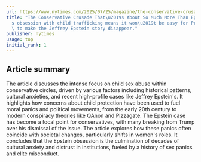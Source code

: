 ```yaml
---
url: https://www.nytimes.com/2025/07/25/magazine/the-conservative-crusade-thats-about-so-much-more-than-epstein.html
title: "The Conservative Crusade That\u2019s About So Much More Than EpsteinThe right\u2019\
  s obsession with child trafficking means it won\u2019t be easy for President Trump\
  \ to make the Jeffrey Epstein story disappear."
publisher: nytimes
usage: top
initial_rank: 1
---
```

## Article summary
The article discusses the intense focus on child sex abuse within conservative circles, driven by various factors including historical patterns, cultural anxieties, and recent high-profile cases like Jeffrey Epstein's. It highlights how concerns about child protection have been used to fuel moral panics and political movements, from the early 20th century to modern conspiracy theories like QAnon and Pizzagate. The Epstein case has become a focal point for conservatives, with many breaking from Trump over his dismissal of the issue. The article explores how these panics often coincide with societal changes, particularly shifts in women's roles. It concludes that the Epstein obsession is the culmination of decades of cultural anxiety and distrust in institutions, fueled by a history of sex panics and elite misconduct.
